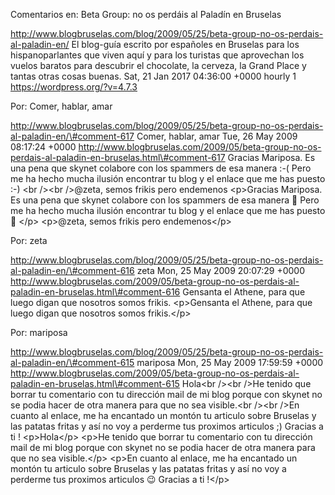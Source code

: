 Comentarios en: Beta Group: no os perdáis al Paladín en Bruselas

http://www.blogbruselas.com/blog/2009/05/25/beta-group-no-os-perdais-al-paladin-en/
El blog-guía escrito por españoles en Bruselas para los hispanoparlantes
que viven aquí y para los turistas que aprovechan los vuelos baratos
para descubrir el chocolate, la cerveza, la Grand Place y tantas otras
cosas buenas. Sat, 21 Jan 2017 04:36:00 +0000 hourly 1
https://wordpress.org/?v=4.7.3

Por: Comer, hablar, amar

http://www.blogbruselas.com/blog/2009/05/25/beta-group-no-os-perdais-al-paladin-en/\#comment-617
Comer, hablar, amar Tue, 26 May 2009 08:17:24 +0000
http://www.blogbruselas.com/2009/05/beta-group-no-os-perdais-al-paladin-en-bruselas.html\#comment-617
Gracias Mariposa. Es una pena que skynet colabore con los spammers de
esa manera :-( Pero me ha hecho mucha ilusión encontrar tu blog y el
enlace que me has puesto :-) &lt;br /&gt;&lt;br /&gt;\@zeta, semos
frikis pero endemenos \<p\>Gracias Mariposa. Es una pena que skynet
colabore con los spammers de esa manera 🙁 Pero me ha hecho mucha ilusión
encontrar tu blog y el enlace que me has puesto 🙂 \</p\> \<p\>\@zeta,
semos frikis pero endemenos\</p\>

Por: zeta

http://www.blogbruselas.com/blog/2009/05/25/beta-group-no-os-perdais-al-paladin-en/\#comment-616
zeta Mon, 25 May 2009 20:07:29 +0000
http://www.blogbruselas.com/2009/05/beta-group-no-os-perdais-al-paladin-en-bruselas.html\#comment-616
Gensanta el Athene, para que luego digan que nosotros somos frikis.
\<p\>Gensanta el Athene, para que luego digan que nosotros somos
frikis.\</p\>

Por: mariposa

http://www.blogbruselas.com/blog/2009/05/25/beta-group-no-os-perdais-al-paladin-en/\#comment-615
mariposa Mon, 25 May 2009 17:59:59 +0000
http://www.blogbruselas.com/2009/05/beta-group-no-os-perdais-al-paladin-en-bruselas.html\#comment-615
Hola&lt;br /&gt;&lt;br /&gt;He tenido que borrar tu comentario con tu
dirección mail de mi blog porque con skynet no se podia hacer de otra
manera para que no sea visible.&lt;br /&gt;&lt;br /&gt;En cuanto al
enlace, me ha encantado un montón tu articulo sobre Bruselas y las
patatas fritas y así no voy a perderme tus proximos articulos ;) Gracias
a ti ! \<p\>Hola\</p\> \<p\>He tenido que borrar tu comentario con tu
dirección mail de mi blog porque con skynet no se podia hacer de otra
manera para que no sea visible.\</p\> \<p\>En cuanto al enlace, me ha
encantado un montón tu articulo sobre Bruselas y las patatas fritas y
así no voy a perderme tus proximos articulos 😉 Gracias a ti !\</p\>
